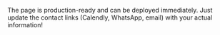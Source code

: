 The page is production-ready and can be deployed immediately. Just update the contact links (Calendly, WhatsApp, email) with your actual information!

